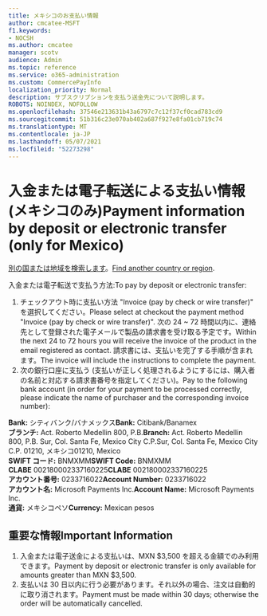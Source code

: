 ```yaml
---
title: メキシコのお支払い情報
author: cmcatee-MSFT
f1.keywords:
- NOCSH
ms.author: cmcatee
manager: scotv
audience: Admin
ms.topic: reference
ms.service: o365-administration
ms.custom: CommercePayInfo
localization_priority: Normal
description: サブスクリプションを支払う送金先について説明します。
ROBOTS: NOINDEX, NOFOLLOW
ms.openlocfilehash: 37546e213631b43a6797c7c12f37cf0cad783cd9
ms.sourcegitcommit: 51b316c23e070ab402a687f927e8fa01cb719c74
ms.translationtype: MT
ms.contentlocale: ja-JP
ms.lasthandoff: 05/07/2021
ms.locfileid: "52273298"
---
```

# <a name="payment-information-by-deposit-or-electronic-transfer-only-for-mexico"></a><span data-ttu-id="d5b90-103">入金または電子転送による支払い情報 (メキシコのみ)</span><span class="sxs-lookup"><span data-stu-id="d5b90-103">Payment information by deposit or electronic transfer (only for Mexico)</span></span>

<span data-ttu-id="d5b90-104">[別の国または地域を検索します](../billing-and-payments/pay-for-your-subscription.md)。</span><span class="sxs-lookup"><span data-stu-id="d5b90-104">[Find another country or region](../billing-and-payments/pay-for-your-subscription.md).</span></span>

<span data-ttu-id="d5b90-105">入金または電子転送で支払う方法:</span><span class="sxs-lookup"><span data-stu-id="d5b90-105">To pay by deposit or electronic transfer:</span></span>

1. <span data-ttu-id="d5b90-106">チェックアウト時に支払い方法 "Invoice (pay by check or wire transfer)" を選択してください。</span><span class="sxs-lookup"><span data-stu-id="d5b90-106">Please select at checkout the payment method "Invoice (pay by check or wire transfer)".</span></span> <span data-ttu-id="d5b90-107">次の 24 ~ 72 時間以内に、連絡先として登録された電子メールで製品の請求書を受け取る予定です。</span><span class="sxs-lookup"><span data-stu-id="d5b90-107">Within the next 24 to 72 hours you will receive the invoice of the product in the email registered as contact.</span></span> <span data-ttu-id="d5b90-108">請求書には、支払いを完了する手順が含まれます。</span><span class="sxs-lookup"><span data-stu-id="d5b90-108">The invoice will include the instructions to complete the payment.</span></span>
2. <span data-ttu-id="d5b90-109">次の銀行口座に支払う (支払いが正しく処理されるようにするには、購入者の名前と対応する請求書番号を指定してください)。</span><span class="sxs-lookup"><span data-stu-id="d5b90-109">Pay to the following bank account (in order for your payment to be processed correctly, please indicate the name of purchaser and the corresponding invoice number):</span></span>  

<span data-ttu-id="d5b90-110">**Bank:** シティバンク/バナメックス</span><span class="sxs-lookup"><span data-stu-id="d5b90-110">**Bank:** Citibank/Banamex</span></span>  
<span data-ttu-id="d5b90-111">**ブランチ:** Act. Roberto Medellin 800, P.B.</span><span class="sxs-lookup"><span data-stu-id="d5b90-111">**Branch:** Act. Roberto Medellin 800, P.B.</span></span> <span data-ttu-id="d5b90-112">Sur, Col. Santa Fe, Mexico City C.P.</span><span class="sxs-lookup"><span data-stu-id="d5b90-112">Sur, Col. Santa Fe, Mexico City C.P.</span></span> <span data-ttu-id="d5b90-113">01210, メキシコ</span><span class="sxs-lookup"><span data-stu-id="d5b90-113">01210, Mexico</span></span>  
<span data-ttu-id="d5b90-114">**SWIFT コード:** BNMXMM</span><span class="sxs-lookup"><span data-stu-id="d5b90-114">**SWIFT Code:** BNMXMM</span></span>  
<span data-ttu-id="d5b90-115">**CLABE** 002180002337160225</span><span class="sxs-lookup"><span data-stu-id="d5b90-115">**CLABE** 002180002337160225</span></span>  
<span data-ttu-id="d5b90-116">**アカウント番号:** 0233716022</span><span class="sxs-lookup"><span data-stu-id="d5b90-116">**Account Number:** 0233716022</span></span>  
<span data-ttu-id="d5b90-117">**アカウント名:** Microsoft Payments Inc.</span><span class="sxs-lookup"><span data-stu-id="d5b90-117">**Account Name:** Microsoft Payments Inc.</span></span>  
<span data-ttu-id="d5b90-118">**通貨:** メキシコペソ</span><span class="sxs-lookup"><span data-stu-id="d5b90-118">**Currency:** Mexican pesos</span></span>

## <a name="important-information"></a><span data-ttu-id="d5b90-119">重要な情報</span><span class="sxs-lookup"><span data-stu-id="d5b90-119">Important Information</span></span>

1. <span data-ttu-id="d5b90-120">入金または電子送金による支払いは、MXN $3,500 を超える金額でのみ利用できます。</span><span class="sxs-lookup"><span data-stu-id="d5b90-120">Payment by deposit or electronic transfer is only available for amounts greater than MXN $3,500.</span></span>
2. <span data-ttu-id="d5b90-121">支払いは 30 日以内に行う必要があります。それ以外の場合、注文は自動的に取り消されます。</span><span class="sxs-lookup"><span data-stu-id="d5b90-121">Payment must be made within 30 days; otherwise the order will be automatically cancelled.</span></span>
